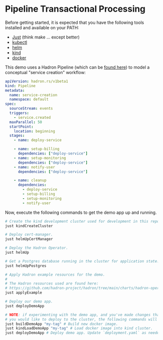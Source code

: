 Pipeline Transactional Processing
=================================

Before getting started, it is expected that you have the following tools installed and available on your PATH:
- [Just](https://github.com/casey/just) (think make ... except better)
- [kubectl](https://kubernetes.io/docs/tasks/tools/)
- [helm](https://helm.sh/)
- [kind](https://kind.sigs.k8s.io/docs/)
- [docker](https://docs.docker.com/get-docker/)

This demo uses a Hadron Pipeline (which can be [found here](https://github.com/hadron-project/hadron/tree/main/charts/hadron-operator/examples/full.yaml)) to model a conceptual "service creation" workflow:
```yaml
apiVersion: hadron.rs/v1beta1
kind: Pipeline
metadata:
  name: service-creation
  namespace: default
spec:
  sourceStream: events
  triggers:
    - service.created
  maxParallel: 50
  startPoint:
    location: beginning
  stages:
    - name: deploy-service

    - name: setup-billing
      dependencies: ["deploy-service"]
    - name: setup-monitoring
      dependencies: ["deploy-service"]
    - name: notify-user
      dependencies: ["deploy-service"]

    - name: cleanup
      dependencies:
        - deploy-service
        - setup-billing
        - setup-monitoring
        - notify-user
```

Now, execute the following commands to get the demo app up and running.
```sh
# Create the kind development cluster used for development in this repo.
just kindCreateCluster

# Deploy cert-manager.
just helmUpCertManager

# Deploy the Hadron Operator.
just helmUp

# Get a Postgres database running in the cluster for application state.
just helmUpPostgres

# Apply Hadron example resources for the demo.
#
# The Hadron resources used are found here:
# https://github.com/hadron-project/hadron/tree/main/charts/hadron-operator/examples/full.yaml
just applyExample

# Deploy our demo app.
just deployDemoApp

# NOTE: if experimenting with the demo app, and you've made changes that
# you would like to deploy to the cluster, the following commands will help:
just buildDemoApp "my-tag" # Build new docker image.
just kindLoadDemoApp "my-tag" # Load docker image into kind cluster.
just deployDemoApp # Deploy demo app. Update `deployment.yaml` as needed.
```
